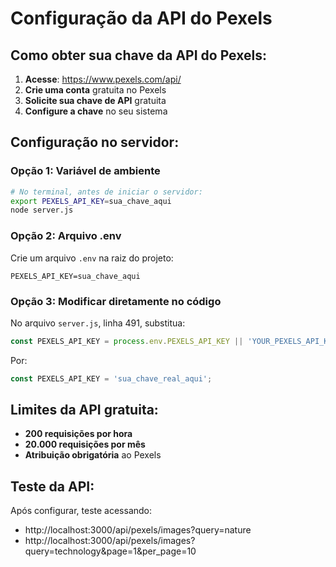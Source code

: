 # Configuração da API do Pexels

## Como obter sua chave da API do Pexels:

1. **Acesse**: https://www.pexels.com/api/
2. **Crie uma conta** gratuita no Pexels
3. **Solicite sua chave de API** gratuita
4. **Configure a chave** no seu sistema

## Configuração no servidor:

### Opção 1: Variável de ambiente
```bash
# No terminal, antes de iniciar o servidor:
export PEXELS_API_KEY=sua_chave_aqui
node server.js
```

### Opção 2: Arquivo .env
Crie um arquivo `.env` na raiz do projeto:
```
PEXELS_API_KEY=sua_chave_aqui
```

### Opção 3: Modificar diretamente no código
No arquivo `server.js`, linha 491, substitua:
```javascript
const PEXELS_API_KEY = process.env.PEXELS_API_KEY || 'YOUR_PEXELS_API_KEY_HERE';
```

Por:
```javascript
const PEXELS_API_KEY = 'sua_chave_real_aqui';
```

## Limites da API gratuita:
- **200 requisições por hora**
- **20.000 requisições por mês**
- **Atribuição obrigatória** ao Pexels

## Teste da API:
Após configurar, teste acessando:
- http://localhost:3000/api/pexels/images?query=nature
- http://localhost:3000/api/pexels/images?query=technology&page=1&per_page=10
